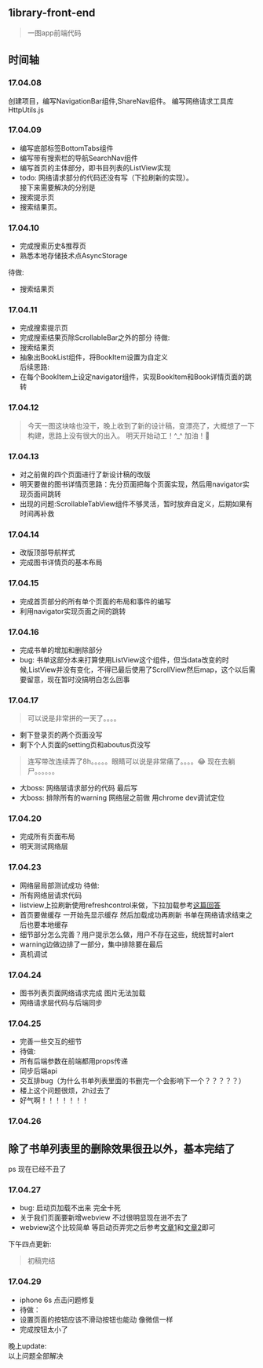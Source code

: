 ## 1ibrary-front-end
> 一图app前端代码
## 时间轴

### 17.04.08
创建项目，编写NavigationBar组件,ShareNav组件。
编写网络请求工具库HttpUtils.js

###  17.04.09
- 编写底部标签BottomTabs组件     
- 编写带有搜索栏的导航SearchNav组件    
- 编写首页的主体部分，即书目列表的ListView实现
- todo: 网络请求部分的代码还没有写（下拉刷新的实现）。       
接下来需要解决的分别是
- 搜索提示页
- 搜索结果页。     
  
### 17.04.10
- 完成搜索历史&推荐页
- 熟悉本地存储技术点AsyncStorage    

待做:    
- 搜索结果页

### 17.04.11
- 完成搜索提示页
- 完成搜索结果页除ScrollableBar之外的部分
待做:    
- 搜索结果页
- 抽象出BookList组件，将BookItem设置为自定义    
后续思路:     
- 在每个BookItem上设定navigator组件，实现BookItem和Book详情页面的跳转

### 17.04.12
> 今天一图这块啥也没干，晚上收到了新的设计稿，变漂亮了，大概想了一下构建，思路上没有很大的出入。
> 明天开始动工！^_^ 加油！💪

### 17.04.13
- 对之前做的四个页面进行了新设计稿的改版
- 明天要做的图书详情页思路：先分页面把每个页面实现，然后用navigator实现页面间跳转
- 出现的问题:ScrollableTabView组件不够灵活，暂时放弃自定义，后期如果有时间再补救

### 17.04.14
- 改版顶部导航样式
- 完成图书详情页的基本布局

### 17.04.15
- 完成首页部分的所有单个页面的布局和事件的编写
- 利用navigator实现页面之间的跳转

### 17.04.16
- 完成书单的增加和删除部分
- bug: 书单这部分本来打算使用ListView这个组件，但当data改变的时候,ListView并没有变化，不得已最后使用了ScrollView然后map，这个以后需要留意，现在暂时没搞明白怎么回事

### 17.04.17
>可以说是非常拼的一天了。。。。     

- 剩下登录页的两个页面没写
- 剩下个人页面的setting页和aboutus页没写

> 连写带改连续弄了8h。。。。。眼睛可以说是非常痛了。。。。😂
> 现在去躺尸。。。。。。

- 大boss: 网络层请求部分的代码 最后写
- 大boss: 排除所有的warning 网络层之前做 用chrome dev调试定位

### 17.04.20
- 完成所有页面布局
- 明天测试网络层

### 17.04.23
- 网络层局部测试成功
待做:    
- 所有网络层请求代码
- listview上拉刷新使用refreshcontrol来做，下拉加载参考[这篇回答](https://segmentfault.com/q/1010000004101829)
- 首页要做缓存 一开始先显示缓存 然后加载成功再刷新 书单在网络请求结束之后也要本地缓存
- 细节部分怎么完善？用户提示怎么做，用户不存在这些，统统暂时alert
- warning边做边排了一部分，集中排除要在最后
- 真机调试

### 17.04.24
- 图书列表页面网络请求完成 图片无法加载
- 网络请求层代码与后端同步

### 17.04.25
- 完善一些交互的细节
- 待做:
- 所有后端参数在前端都用props传递
- 同步后端api
- 交互排bug（为什么书单列表里面的书删完一个会影响下一个？？？？？）
- 楼上这个问题很烦，2h过去了
- 好气啊！！！！！！！

### 17.04.26
## 除了书单列表里的删除效果很丑以外，基本完结了
ps 现在已经不丑了

### 17.04.27
- bug: 启动页加载不出来 完全卡死
- 关于我们页面要新增webview 不过很明显现在进不去了
- webview这个比较简单 等启动页弄完之后参考[文章1](http://blog.csdn.net/codetomylaw/article/details/52490378)和[文章2](http://blog.csdn.net/wxs0124/article/details/50722135)即可     

下午四点更新:    
> 初稿完结

### 17.04.29
- iphone 6s 点击问题修复
- 待做：
- 设置页面的按钮应该不滑动按钮也能动 像微信一样
- 完成按钮太小了

晚上update:   
以上问题全部解决